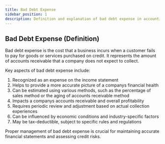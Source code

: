 ```yaml
---
title: Bad Debt Expense
sidebar_position: 1
description: Definition and explanation of bad debt expense in accounting
---
```

## Bad Debt Expense (Definition)
Bad debt expense is the cost that a business incurs when a customer fails to pay for goods or services purchased on credit. It represents the amount of accounts receivable that a company does not expect to collect.

Key aspects of bad debt expense include:
1. Recognized as an expense on the income statement
2. Helps to provide a more accurate picture of a companys financial health
3. Can be estimated using various methods, such as the percentage of sales method or the aging of accounts receivable method
4. Impacts a companys accounts receivable and overall profitability
5. Requires periodic review and adjustment based on actual collection experiences
6. Can be influenced by economic conditions and industry-specific factors
7. May be tax-deductible, subject to specific rules and regulations

Proper management of bad debt expense is crucial for maintaining accurate financial statements and assessing credit risks.